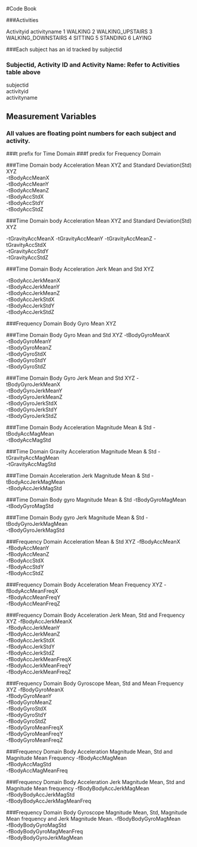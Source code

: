 #Code Book

###Activities

Activityid       activityname
1 		 WALKING
2 		 WALKING_UPSTAIRS
3 		 WALKING_DOWNSTAIRS
4 		 SITTING
5 		 STANDING
6 		 LAYING

###Each subject has an id tracked by subjectid

### Subjectid, Activity ID and Activity Name: Refer to Activities table above
subjectid   
activityid                   
activityname 

## Measurement Variables
### All values are floating point numbers for each subject and activity.

###t prefix for Time Domain
###f predix for Frequency Domain

###Time Domain body Acceleration Mean XYZ and Standard Deviation(Std) XYZ              
-tBodyAccMeanX               
-tBodyAccMeanY                
-tBodyAccMeanZ                
-tBodyAccStdX                
-tBodyAccStdY                
-tBodyAccStdZ

###Time Domain body Acceleration Mean XYZ and Standard Deviation(Std) XYZ              

-tGravityAccMeanX 
-tGravityAccMeanY
-tGravityAccMeanZ
-tGravityAccStdX              
-tGravityAccStdY              
-tGravityAccStdZ              

###Time Domain Body Acceleration Jerk Mean and Std XYZ

-tBodyAccJerkMeanX           
-tBodyAccJerkMeanY            
-tBodyAccJerkMeanZ            
-tBodyAccJerkStdX             
-tBodyAccJerkStdY            
-tBodyAccJerkStdZ 


###Frequency Domain Body Gyro Mean  XYZ
            

###Time Domain Body Gyro Mean and Std XYZ
-tBodyGyroMeanX               
-tBodyGyroMeanY               
-tBodyGyroMeanZ              
-tBodyGyroStdX                
-tBodyGyroStdY                
-tBodyGyroStdZ                

###Time Domain Body Gyro Jerk Mean and Std XYZ
-tBodyGyroJerkMeanX          
-tBodyGyroJerkMeanY           
-tBodyGyroJerkMeanZ           
-tBodyGyroJerkStdX            
-tBodyGyroJerkStdY           
-tBodyGyroJerkStdZ            


###Time Domain Body Acceleration Magnitude Mean & Std 
-tBodyAccMagMean              
-tBodyAccMagStd 

###Time Domain Gravity  Acceleration Magnitude Mean & Std 
-tGravityAccMagMean          
-tGravityAccMagStd            

###Time Domain  Acceleration Jerk Magnitude Mean & Std 
-tBodyAccJerkMagMean          
-tBodyAccJerkMagStd 

###Time Domain  Body gyro  Magnitude Mean & Std 
-tBodyGyroMagMean            
-tBodyGyroMagStd              

###Time Domain  Body gyro Jerk Magnitude Mean & Std 
-tBodyGyroJerkMagMean         
-tBodyGyroJerkMagStd          

###Frequency  Domain Acceleration  Mean & Std  XYZ
-fBodyAccMeanX               
-fBodyAccMeanY                
-fBodyAccMeanZ                
-fBodyAccStdX                 
-fBodyAccStdY                
-fBodyAccStdZ                 

###Frequency  Domain Body Acceleration  Mean Frequency  XYZ
-fBodyAccMeanFreqX            
-fBodyAccMeanFreqY            
-fBodyAccMeanFreqZ   
        
###Frequency  Domain Body Acceleration Jerk  Mean, Std and Frequency  XYZ
-fBodyAccJerkMeanX            
-fBodyAccJerkMeanY            
-fBodyAccJerkMeanZ            
-fBodyAccJerkStdX            
-fBodyAccJerkStdY             
-fBodyAccJerkStdZ             
-fBodyAccJerkMeanFreqX        
-fBodyAccJerkMeanFreqY       
-fBodyAccJerkMeanFreqZ        

###Frequency  Domain Body Gyroscope  Mean, Std and Mean Frequency  XYZ
-fBodyGyroMeanX               
-fBodyGyroMeanY               
-fBodyGyroMeanZ              
-fBodyGyroStdX                
-fBodyGyroStdY                
-fBodyGyroStdZ                
-fBodyGyroMeanFreqX          
-fBodyGyroMeanFreqY           
-fBodyGyroMeanFreqZ           

###Frequency Domain Body Acceleration Magnitude  Mean, Std and Magnitude Mean Frequency
-fBodyAccMagMean              
-fBodyAccMagStd              
-fBodyAccMagMeanFreq          

###Frequency Domain  Body Acceleration Jerk Magnitude Mean, Std and Magnitude Mean frequency 
-fBodyBodyAccJerkMagMean      
-fBodyBodyAccJerkMagStd       
-fBodyBodyAccJerkMagMeanFreq 

###Frequency Domain  Body Gyroscope   Magnitude Mean, Std,  Magnitude Mean frequency  and Jerk Magnitude Mean.
-fBodyBodyGyroMagMean         
-fBodyBodyGyroMagStd          
-fBodyBodyGyroMagMeanFreq     
-fBodyBodyGyroJerkMagMean    
